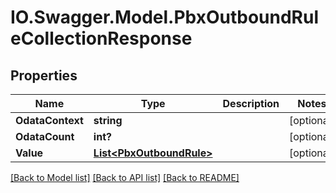 # IO.Swagger.Model.PbxOutboundRuleCollectionResponse
## Properties

Name | Type | Description | Notes
------------ | ------------- | ------------- | -------------
**OdataContext** | **string** |  | [optional] 
**OdataCount** | **int?** |  | [optional] 
**Value** | [**List&lt;PbxOutboundRule&gt;**](PbxOutboundRule.md) |  | [optional] 

[[Back to Model list]](../README.md#documentation-for-models) [[Back to API list]](../README.md#documentation-for-api-endpoints) [[Back to README]](../README.md)

